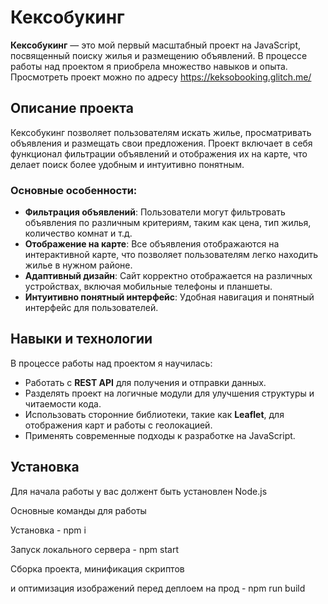 # Кексобукинг

**Кексобукинг** — это мой первый масштабный проект на JavaScript, посвященный поиску жилья и размещению объявлений. В процессе работы над проектом я приобрела множество навыков и опыта.
Просмотреть проект можно по адресу https://keksobooking.glitch.me/

## Описание проекта

Кексобукинг позволяет пользователям искать жилье, просматривать объявления и размещать свои предложения. Проект включает в себя функционал фильтрации объявлений и отображения их на карте, что делает поиск более удобным и интуитивно понятным.

### Основные особенности:

- **Фильтрация объявлений**: Пользователи могут фильтровать объявления по различным критериям, таким как цена, тип жилья, количество комнат и т.д.
- **Отображение на карте**: Все объявления отображаются на интерактивной карте, что позволяет пользователям легко находить жилье в нужном районе.
- **Адаптивный дизайн**: Сайт корректно отображается на различных устройствах, включая мобильные телефоны и планшеты.
- **Интуитивно понятный интерфейс**: Удобная навигация и понятный интерфейс для пользователей.

## Навыки и технологии

В процессе работы над проектом я научилась:

- Работать с **REST API** для получения и отправки данных.
- Разделять проект на логичные модули для улучшения структуры и читаемости кода.
- Использовать сторонние библиотеки, такие как **Leaflet**, для отображения карт и работы с геолокацией.
- Применять современные подходы к разработке на JavaScript.

## Установка
Для начала работы у вас должент быть установлен Node.js

Основные команды для работы

Установка - npm i

Запуск локального сервера - npm start

Сборка проекта, минификация скриптов

и оптимизация изображений перед деплоем на прод - npm run build
